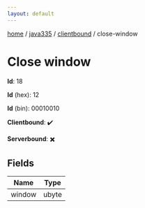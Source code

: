 ```yaml
---
layout: default
---
```


[home](/)  /  [java335](/protocol/java335)  /  [clientbound](/protocol/java335/clientbound)  /  close-window

# Close window

**Id**: 18

**Id** (hex): 12

**Id** (bin): 00010010

**Clientbound**: ✔️

**Serverbound**: ✖️

## Fields

Name | Type
---|---
window | ubyte
